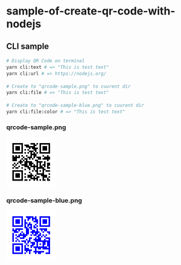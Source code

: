 # **sample-of-create-qr-code-with-nodejs**



## CLI sample

```bash
# Display QR Code on terminal
yarn cli:text # => "This is test text"
yarn cli:url # => https://nodejs.org/

# Create to "qrcode-sample.png" to cuurent dir
yarn cli:file # => "This is test text"

# Create to "qrcode-sample-blue.png" to cuurent dir
yarn cli:file:color # => "This is test text"
```



### qrcode-sample.png

![qrcode-sample](./qrcode-sample.png)



### qrcode-sample-blue.png

![blue color qrcode sample](./qrcode-sample-blue.png)